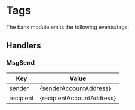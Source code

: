 # Tags

The bank module emits the following events/tags:

## Handlers

### MsgSend

| Key       | Value                     |
|-----------|---------------------------|
| sender    | {senderAccountAddress}    |
| recipient | {recipientAccountAddress} |
